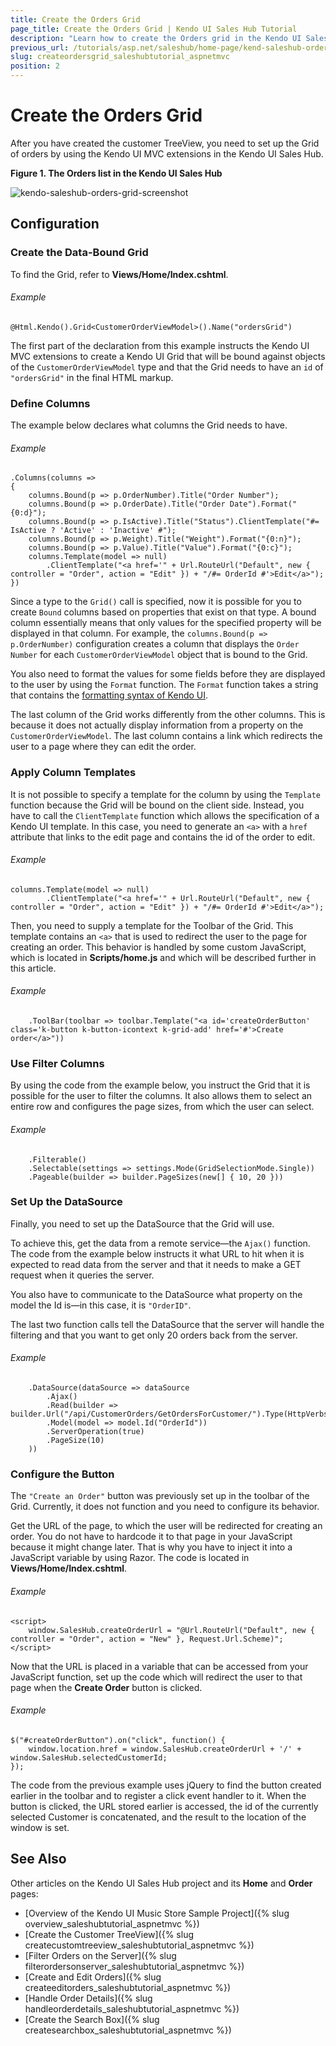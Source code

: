 ```yaml
---
title: Create the Orders Grid
page_title: Create the Orders Grid | Kendo UI Sales Hub Tutorial
description: "Learn how to create the Orders grid in the Kendo UI Sales Hub project by using Telerik UI for ASP.NET MVC."
previous_url: /tutorials/asp.net/saleshub/home-page/kend-saleshub-orders-grid, /aspnet-mvc/tutorials/tutorial-saleshub/home-page/kend-saleshub-orders-grid
slug: createordersgrid_saleshubtutorial_aspnetmvc
position: 2
---
```


# Create the Orders Grid

After you have created the customer TreeView, you need to set up the Grid of orders by using the Kendo UI MVC extensions in the Kendo UI Sales Hub.

**Figure 1. The Orders list in the Kendo UI Sales Hub**

![kendo-saleshub-orders-grid-screenshot](/tutorial-saleshub/home-page/images/kendo-saleshub-orders-grid-screenshot.png)

## Configuration

### Create the Data-Bound Grid

To find the Grid, refer to **Views/Home/Index.cshtml**.

###### Example

    @Html.Kendo().Grid<CustomerOrderViewModel>().Name("ordersGrid")

The first part of the declaration from this example instructs the Kendo UI MVC extensions to create a Kendo UI Grid that will be bound against objects of the `CustomerOrderViewModel` type and that the Grid needs to have an `id` of `"ordersGrid"` in the final HTML markup.

### Define Columns

The example below declares what columns the Grid needs to have.

###### Example

    .Columns(columns =>
    {
        columns.Bound(p => p.OrderNumber).Title("Order Number");
        columns.Bound(p => p.OrderDate).Title("Order Date").Format("{0:d}");
        columns.Bound(p => p.IsActive).Title("Status").ClientTemplate("#= IsActive ? 'Active' : 'Inactive' #");
        columns.Bound(p => p.Weight).Title("Weight").Format("{0:n}");
        columns.Bound(p => p.Value).Title("Value").Format("{0:c}");
        columns.Template(model => null)
            .ClientTemplate("<a href='" + Url.RouteUrl("Default", new { controller = "Order", action = "Edit" }) + "/#= OrderId #'>Edit</a>");
    })

Since a type to the `Grid()` call is specified, now it is possible for you to create `Bound` columns based on properties that exist on that type. A bound column essentially means that only values for the specified property will be displayed in that column. For example, the `columns.Bound(p => p.OrderNumber)` configuration creates a column that displays the `Order Number` for each `CustomerOrderViewModel` object that is bound to the Grid.

You also need to format the values for some fields before they are displayed to the user by using the `Format` function. The `Format` function takes a string that contains the [formatting syntax of Kendo UI](/api/framework/kendo#methods-format).

The last column of the Grid works differently from the other columns. This is because it does not actually display information from a property on the `CustomerOrderViewModel`. The last column contains a link which redirects the user to a page where they can edit the order.

### Apply Column Templates

It is not possible to specify a template for the column by using the `Template` function because the Grid will be bound on the client side. Instead, you have to call the `ClientTemplate` function which allows the specification of a Kendo UI template. In this case, you need to generate an `<a>` with a `href` attribute that links to the edit page and contains the id of the order to edit.

###### Example

    columns.Template(model => null)
            .ClientTemplate("<a href='" + Url.RouteUrl("Default", new { controller = "Order", action = "Edit" }) + "/#= OrderId #'>Edit</a>");

Then, you need to supply a template for the Toolbar of the Grid. This template contains an `<a>` that is used to redirect the user to the page for creating an order. This behavior is handled by some custom JavaScript, which is located in **Scripts/home.js** and which will be described further in this article.

###### Example

        .ToolBar(toolbar => toolbar.Template("<a id='createOrderButton' class='k-button k-button-icontext k-grid-add' href='#'>Create order</a>"))

### Use Filter Columns

By using the code from the example below, you instruct the Grid that it is possible for the user to filter the columns. It also allows them to select an entire row and configures the page sizes, from which the user can select.

###### Example

        .Filterable()
        .Selectable(settings => settings.Mode(GridSelectionMode.Single))
        .Pageable(builder => builder.PageSizes(new[] { 10, 20 }))

### Set Up the DataSource

Finally, you need to set up the DataSource that the Grid will use.

To achieve this, get the data from a remote service&mdash;the `Ajax()` function. The code from the example below instructs it what URL to hit when it is expected to read data from the server and that it needs to make a GET request when it queries the server.

You also have to communicate to the DataSource what property on the model the Id is&mdash;in this case, it is `"OrderID"`.

The last two function calls tell the DataSource that the server will handle the filtering and that you want to get only 20 orders back from the server.

###### Example

        .DataSource(dataSource => dataSource
            .Ajax()
            .Read(builder => builder.Url("/api/CustomerOrders/GetOrdersForCustomer/").Type(HttpVerbs.Get))
            .Model(model => model.Id("OrderId"))
            .ServerOperation(true)
            .PageSize(10)
        ))

### Configure the Button

The `"Create an Order"` button was previously set up in the toolbar of the Grid. Currently, it does not function and you need to configure its behavior.

Get the URL of the page, to which the user will be redirected for creating an order. You do not have to hardcode it to that page in your JavaScript because it might change later. That is why you have to inject it into a JavaScript variable by using Razor. The code is located in **Views/Home/Index.cshtml**.

###### Example

    <script>
        window.SalesHub.createOrderUrl = "@Url.RouteUrl("Default", new { controller = "Order", action = "New" }, Request.Url.Scheme)";
    </script>

Now that the URL is placed in a variable that can be accessed from your JavaScript function, set up the code which will redirect the user to that page when the **Create Order** button is clicked.

###### Example

    $("#createOrderButton").on("click", function() {
        window.location.href = window.SalesHub.createOrderUrl + '/' + window.SalesHub.selectedCustomerId;
    });

The code from the previous example uses jQuery to find the button created earlier in the toolbar and to register a click event handler to it. When the button is clicked, the URL stored earlier is accessed, the id of the currently selected Customer is concatenated, and the result to the location of the window is set.

## See Also

Other articles on the Kendo UI Sales Hub project and its **Home** and **Order** pages:

* [Overview of the Kendo UI Music Store Sample Project]({% slug overview_saleshubtutorial_aspnetmvc %})
* [Create the Customer TreeView]({% slug createcustomtreeview_saleshubtutorial_aspnetmvc %})
* [Filter Orders on the Server]({% slug filterordersonserver_saleshubtutorial_aspnetmvc %})
* [Create and Edit Orders]({% slug createeditorders_saleshubtutorial_aspnetmvc %})
* [Handle Order Details]({% slug handleorderdetails_saleshubtutorial_aspnetmvc %})
* [Create the Search Box]({% slug createsearchbox_saleshubtutorial_aspnetmvc %})
